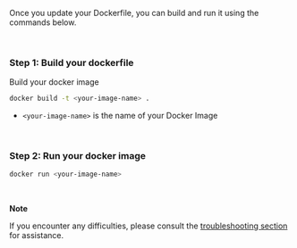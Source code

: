 Once you update your Dockerfile, you can build and run it using the commands below.

&nbsp;

### Step 1: Build your dockerfile

Build your docker image

```bash
docker build -t <your-image-name> .
```

- `<your-image-name>` is the name of your Docker Image

&nbsp;

### Step 2: Run your docker image

```bash
docker run <your-image-name>
```

&nbsp;

**Note**


If you encounter any difficulties, please consult the [troubleshooting section](https://signoz.io/docs/instrumentation/nestjs/#troubleshooting-your-installation) for assistance.
